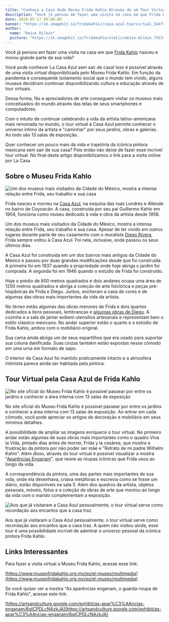 ```yaml
---
title: "Conheça a Casa Onde Morou Frida Kahlo Através de um Tour Virtual"
description: "Você já pensou em fazer uma visita na casa em que Frida Kahlo nasceu e morou grande parte de sua vida? Você pode, e não precisa ir até o México."
date: 2020-05-17 09:00:00
banner: "https://ik.imagekit.io/fridakahlo//casa-azul-tourvirtual_Sk4frFCut.jpg"
author:
  name: "Deise Dilkin"
  picture: "https://ik.imagekit.io/fridakahlo/static/deise-dilkin_7V2JsjZhA.jpg"
---
```


Você já pensou em fazer uma visita na casa em que [Frida Kahlo](https://fridakahlo.com.br/quem-foi-frida-kahlo/quem-foi-frida-kahlo-a-revolucionaria-pintora-mexicana) nasceu e morou grande parte de sua vida?

Você pode conhecer La Casa Azul sem sair de casa! Isso é possível através de uma visita virtual disponibilizada pelo Museu Frida Kahlo. Em função da pandemia e consequente isolamento social que o mundo tem vivido, alguns museus decidiram continuar disponibilizando cultura e educação através de tour virtuais.

Dessa forma, fãs e apreciadores de arte conseguem visitar os museus mais conceituados do mundo através das telas de seus smartphones e computadores.

Com o intuito de continuar celebrando a vida da artista latino-americana mais renomada no mundo, o tour virtual à Casa Azul permite conhecer o universo íntimo da artista e "caminhar" por seus jardins, obras e galerias. Ao todo são 13 salas de exposição.

Quer conhecer um pouco mais da vida e trajetória da icônica pintora mexicana sem sair de sua casa? Pois então não deixe de fazer esse incrível tour virtual. No final deste artigo disponibilizamos o link para a visita online por La Casa

## Sobre o Museu Frida Kahlo

![Um dos museus mais visitados da Cidade do México, mostra a intensa relação entre Frida, seu trabalho e sua casa](https://ik.imagekit.io/fridakahlo//museu-virtual-casa-azul-frida-kahlo_Na-c2oSoG.png)

Frida nasceu e morreu na [Casa Azul](https://fridakahlo.com.br/quem-foi-frida-kahlo/conheca-a-casa-azul-de-frida-kahlo), na esquina das ruas Londres e Allende no bairro de Coyoacán. A casa, construída por seu pai Guillermo Kahlo em 1904, funciona como museu dedicado à vida e obra da artista desde 1958.

Um dos museus mais visitados da Cidade do México, mostra a intensa relação entre Frida, seu trabalho e sua casa. Apesar de ter vivido em outros lugares durante parte de seu casamento com o muralista [Diego Rivera](https://fridakahlo.com.br/quem-foi-frida-kahlo/frida-kahlo-e-diego-rivera-uma-torrida-historia-de-amor), Frida sempre voltou à Casa Azul. Foi nela, inclusive, onde passou os seus últimos dias.

A Casa Azul foi construída em um dos bairros mais antigos da Cidade do México e passou por duas grandes modificações desde que foi construída. A primeira foi em 1937 quando a propriedade onde hoje abriga o jardim foi comprada. A segunda foi em 1946 quando o estúdio de Frida foi construído.

Hoje o prédio de 800 metros quadrados e dois andares ocupa uma área de 1200 metros quadrados e abriga a coleção de arte folclórica e peças pré-hispânicas de Frida e Diego. Juntos, encheram a casa de cores e de algumas das obras mais importantes da vida da artista.

No térreo estão algumas das obras menores de Frida e dois quartos dedicados a itens pessoais, lembranças e [algumas obras de Diego](https://fridakahlo.com.br/quem-foi-frida-kahlo/quem-foi-diego-rivera-a-grande-paixao-da-vida-de-frida-kahlo). A cozinha e a sala de jantar exibem utensílios artesanais e representam bem o estilo clássico mexicano. No andar superior estão o quarto e o estúdio de Frida Kahlo, ambos com o mobiliário original.

Sua cama ainda abriga um de seus espartilhos que era usado para suportar sua coluna danificada. Suas cinzas também estão expostas nesse cômodo em uma urna em formato de sapo.

O interior da Casa Azul foi mantido praticamente intacto e a atmosfera intimista parece ainda ser habitada pela pintora.

## Tour Virtual pela Casa Azul de Frida Kahlo

![No site oficial do Museu Frida Kahlo é possível passear por entre os jardins e conhecer a área interna com 13 salas de exposição](https://ik.imagekit.io/fridakahlo//museu-virtual-casa-azul-frida-kahlo-3_2AL-jBKI-.png)

No site oficial do Museu Frida Kahlo é possível passear por entre os jardins e conhecer a área interna com 13 salas de exposição. Ao entrar em cada cômodo, você pode apreciar os artigos de decoração e mobiliário em seus mínimos detalhes.

A possibilidade de ampliar as imagens enriquece o tour virtual. No primeiro andar estão algumas de suas obras mais importantes como o quadro Viva la Vida, pintado dias antes de morrer, Frida y la cesárea, que mostra a frustração da pintora por não poder ser mãe e "Retrato de mi padre Wilhelm Kahlo". Além disso, através do tour virtual é possível visualizar a mostra "[Aparências Enganam](https://artsandculture.google.com/exhibit/6gICPDLcNAzkJA?hl=pt-BR)", que reúne as roupas icônicas que Frida usou ao longo da vida.

A correspondência da pintora, uma das partes mais importantes de sua vida, onde ela desenhava, criava metáforas e escrevia como se fosse um diário, estão disponíveis na sala 5. Além dos quadros da artista, objetos pessoais, móveis, fotos e a coleção de obras de arte que montou ao longo da vida com o marido complementam a exposição.

![Aos que já visitaram a Casa Azul pessoalmente, o tour virtual serve como recordação aos encantos que a casa traz.](https://ik.imagekit.io/fridakahlo//museu-virtual-casa-azul-frida-kahlo-2_1mY79LA6R.png)

Aos que já visitaram a Casa Azul pessoalmente, o tour virtual serve como recordação aos encantos que a casa traz. A quem não visitou ainda, esse tour é uma possibilidade incrível de adentrar o universo pessoal da icônica pintora Frida Kahlo.

## Links Interessantes

Para fazer a visita virtual a Museu Frida Kahlo, acesse esse link:

[https://www.museofridakahlo.org.mx/es/el-museo/multimedia](https://www.museofridakahlo.org.mx/es/el-museo/multimedia)

Se você quiser ver a mostra "As aparências enganam, o guarda-roupa de Frida Kahlo", acesse este link:

[https://artsandculture.google.com/exhibit/as-apar%C3%AAncias-enganam/6gICPDLcNAzkJA](https://artsandculture.google.com/exhibit/as-apar%C3%AAncias-enganam/6gICPDLcNAzkJA)
